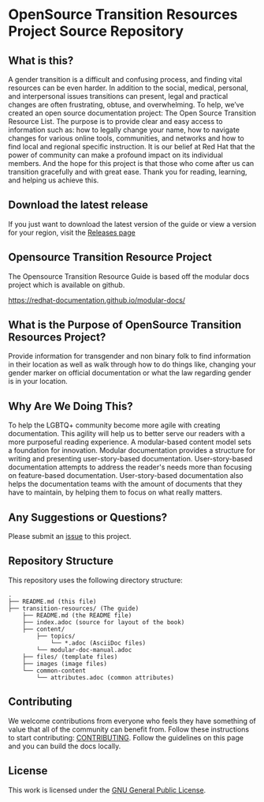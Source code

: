 # OpenSource Transition Resources Project Source Repository

## What is this?
A gender transition is a difficult and confusing process, and finding vital resources can be even harder. In addition to the social, medical, personal, and interpersonal issues transitions can present, legal and practical changes are often frustrating, obtuse, and overwhelming. To help, we’ve created an open source documentation project: The Open Source Transition Resource List. The purpose is to provide clear and easy access to information such as: how to legally change your name, how to navigate changes for various online tools, communities, and networks and how to find local and regional specific instruction. It is our belief at Red Hat that the power of community can make a profound impact on its individual members. And the hope for this project is that those who come after us can transition gracefully and with great ease. Thank you for reading, learning, and helping us achieve this. 

## Download the latest release
If you just want to download the latest version of the guide or view a version for your region, visit the [Releases page](https://github.com/AshtonDavis/open-source-transition-resources/tree/main/releases)

## Opensource Transition Resource Project

The Opensource Transition Resource Guide is based off the modular docs project which is available on github.

https://redhat-documentation.github.io/modular-docs/

## What is the Purpose of OpenSource Transition Resources Project?

Provide information for transgender and non binary folk to find information in their location as well as
walk through how to do things like, changing your gender marker on official documentation or what the law
regarding gender is in your location.

## Why Are We Doing This?

To help the LGBTQ+ community become more agile with creating documentation. This agility will help us to better serve our readers with a more purposeful reading experience. A modular-based content model sets a foundation for innovation. Modular documentation provides a structure for writing and presenting user-story-based documentation. User-story-based documentation attempts to address the reader's needs more than focusing on feature-based documentation. User-story-based documentation also helps the documentation teams with the amount of documents that they have to maintain, by helping them to focus on what really matters.

## Any Suggestions or Questions?

Please submit an [issue](https://github.com/AshtonDavis/open-source-transition-resources/issues) to this project.

## Repository Structure

This repository uses the following directory structure:

```
.
├── README.md (this file)
├── transition-resources/ (The guide)
    ├── README.md (the README file)
    ├── index.adoc (source for layout of the book)
    ├── content/
        ├── topics/
            └── *.adoc (AsciiDoc files)
        └── modular-doc-manual.adoc
    ├── files/ (template files)
    ├── images (image files)
    └── common-content
        └── attributes.adoc (common attributes)
```

## Contributing

We welcome contributions from everyone who feels they have something of value that all of the community can benefit from. Follow these instructions to start contributing: [CONTRIBUTING](transition-resources/content/topics/contributing.adoc). Follow the guidelines on this page and you can build the docs locally.

## License

This work is licensed under the [GNU General Public License](https://fsf.org/).
